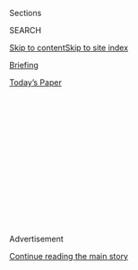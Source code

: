 <div id="app">

<div>

<div>

<div>

<div class="NYTAppHideMasthead css-1q2w90k e1suatyy0">

<div class="section css-ui9rw0 e1suatyy2">

<div class="css-eph4ug er09x8g0">

<div class="css-6n7j50">

</div>

<span class="css-1dv1kvn">Sections</span>

<div class="css-10488qs">

<span class="css-1dv1kvn">SEARCH</span>

</div>

[Skip to content](#site-content)[Skip to site
index](#site-index)

</div>

<div id="masthead-section-label" class="css-1wr3we4 eaxe0e00">

[Briefing](https://www.nytimes3xbfgragh.onion/interactive/2018/briefing/global-morning-briefing-newsletter-signup.html)

</div>

<div class="css-10698na e1huz5gh0">

</div>

</div>

<div id="masthead-bar-one" class="section hasLinks css-15hmgas e1csuq9d3">

<div class="css-uqyvli e1csuq9d0">

</div>

<div class="css-1uqjmks e1csuq9d1">

</div>

<div class="css-9e9ivx">

[](https://myaccount.nytimes3xbfgragh.onion/auth/login?response_type=cookie&client_id=vi)

</div>

<div class="css-1bvtpon e1csuq9d2">

[Today’s
Paper](https://www.nytimes3xbfgragh.onion/section/todayspaper)

</div>

</div>

</div>

</div>

<div data-aria-hidden="false">

<div id="site-content" data-role="main">

<div>

<div class="css-1aor85t" style="opacity:0.000000001;z-index:-1;visibility:hidden">

<div class="css-1hqnpie">

<div class="css-epjblv">

<span class="css-17xtcya">[Briefing](/interactive/2018/briefing/global-morning-briefing-newsletter-signup.html)</span><span class="css-x15j1o">|</span><span class="css-fwqvlz">Coronavirus,
Hurricane Hanna, Regis Philbin: Your Weekend
Briefing</span>

</div>

<div class="css-k008qs">

<div class="css-1iwv8en">

<span class="css-18z7m18"></span>

<div>

</div>

</div>

<span class="css-1n6z4y">https://nyti.ms/2CGl3Fr</span>

<div class="css-1705lsu">

<div class="css-4xjgmj">

<div class="css-4skfbu" data-role="toolbar" data-aria-label="Social Media Share buttons, Save button, and Comments Panel with current comment count" data-testid="share-tools">

  - 
  - 
  - 
  - 
    
    <div class="css-6n7j50">
    
    </div>

  - 

</div>

</div>

</div>

</div>

</div>

</div>

<div id="NYT_TOP_BANNER_REGION" class="css-13pd83m">

</div>

<div id="top-wrapper" class="css-1sy8kpn">

<div id="top-slug" class="css-l9onyx">

Advertisement

</div>

[Continue reading the main
story](#after-top)

<div class="ad top-wrapper" style="text-align:center;height:100%;display:block;min-height:250px">

<div id="top" class="place-ad" data-position="top" data-size-key="top">

</div>

</div>

<div id="after-top">

</div>

</div>

<div>

<div id="sponsor-wrapper" class="css-1hyfx7x">

<div id="sponsor-slug" class="css-19vbshk">

Supported by

</div>

[Continue reading the main
story](#after-sponsor)

<div id="sponsor" class="ad sponsor-wrapper" style="text-align:center;height:100%;display:block">

</div>

<div id="after-sponsor">

</div>

</div>

<div class="css-186x18t">

</div>

<div class="css-1vkm6nb ehdk2mb0">

# Coronavirus, Hurricane Hanna, Regis Philbin: Your Weekend Briefing

</div>

Here’s what you need to know about the week’s top stories.

<div class="css-18e8msd">

<div class="css-pdw9fk epjyd6m0">

<div class="css-1txwxcy ey68jwv0" data-aria-hidden="true">

[![Remy
Tumin](https://static01.graylady3jvrrxbe.onion/images/2019/01/10/multimedia/author-remy-tumin/author-remy-tumin-thumbLarge.png
"Remy Tumin")](https://www.nytimes3xbfgragh.onion/by/remy-tumin)[![Elijah
Walker](https://static01.graylady3jvrrxbe.onion/images/2020/06/18/reader-center/author-elijah-walker/author-elijah-walker-thumbLarge.png
"Elijah Walker")](https://www.nytimes3xbfgragh.onion/by/elijah-walker)

</div>

<div class="css-1baulvz">

By [<span class="css-1baulvz" itemprop="name">Remy
Tumin</span>](https://www.nytimes3xbfgragh.onion/by/remy-tumin) and
[<span class="css-1baulvz last-byline" itemprop="name">Elijah
Walker</span>](https://www.nytimes3xbfgragh.onion/by/elijah-walker)

</div>

</div>

  - July 26, 2020, <span class="css-epvm6">4:47 a.m.
    ET</span>

  - 
    
    <div class="css-4xjgmj">
    
    <div class="css-d8bdto" data-role="toolbar" data-aria-label="Social Media Share buttons, Save button, and Comments Panel with current comment count" data-testid="share-tools">
    
      - 
      - 
      - 
      - 
        
        <div class="css-6n7j50">
        
        </div>
    
      - 
    
    </div>
    
    </div>

</div>

</div>

<div class="section meteredContent css-1r7ky0e" name="articleBody" itemprop="articleBody">

<div class="css-1fanzo5 StoryBodyCompanionColumn">

<div class="css-53u6y8">

*(Want to get this briefing by email? Here’s the*
[*sign-up*](https://www.nytimes3xbfgragh.onion/morning-briefing)*.)*

*Here are the week’s top stories, and a look
ahead*

</div>

</div>

<div class="css-79elbk" data-testid="photoviewer-wrapper">

<div class="css-z3e15g" data-testid="photoviewer-wrapper-hidden">

</div>

<div class="css-1a48zt4 ehw59r15" data-testid="photoviewer-children">

![<span class="css-cnj6d5 e1z0qqy90" itemprop="copyrightHolder"><span class="css-1ly73wi e1tej78p0">Credit...</span><span>The
New York
Times</span></span>](https://static01.graylady3jvrrxbe.onion/images/2020/07/26/reader-center/26weekend-briefing-map/26weekend-briefing-map-articleLarge.jpg?quality=75&auto=webp&disable=upscale)

</div>

</div>

<div class="css-1fanzo5 StoryBodyCompanionColumn">

<div class="css-53u6y8">

**1. The coronavirus caseload around the United States** continues to
soar.

[Eighteen states set single-day case
records](https://www.nytimes3xbfgragh.onion/2020/07/25/world/coronavirus-covid-19.html?#link-67763577)
in the past week, pushing the country closer to breaking the national
single-day record for new cases, set less than two weeks ago. More than
73,500 were reported on Friday and more than 66,300 coronavirus cases on
Saturday. The record is 75,697. [Here’s the latest map and case
count](https://www.nytimes3xbfgragh.onion/interactive/2020/us/coronavirus-us-cases.html?a).

With more than 4 million known infections and nearly **146,300** deaths,
[hospitalizations also continue to
climb](https://www.nytimes3xbfgragh.onion/interactive/2020/07/23/us/coronavirus-hospitalizations-us.html?).

</div>

</div>

<div class="css-1fanzo5 StoryBodyCompanionColumn">

<div class="css-53u6y8">

Is it possible to stabilize infections without going into full lockdown?
Arizona, which experienced an alarming rate of growth this summer, [is
presenting as a real-time
experiment](https://www.nytimes3xbfgragh.onion/2020/07/24/us/coronavirus-arizona.html).

</div>

</div>

<div style="max-width:100%;margin:0 auto">

<div class="css-17dprlf" data-id="100000004069963" data-slug="morning-briefing-weather-module" style="max-width:600px">

</div>

</div>

<div class="css-1fanzo5 StoryBodyCompanionColumn">

<div class="css-53u6y8">

-----

Have you been keeping up with the headlines? Test your knowledge with
our [news
quiz](https://www.nytimes3xbfgragh.onion/interactive/2020/07/24/briefing/federal-agents-john-lewis-mars-news-quiz.html).
And here’s the front page of our [Sunday
paper](https://static01.graylady3jvrrxbe.onion/images/2020/07/26/nytfrontpage/scan.pdf),
[the Sunday
Review](https://www.nytimes3xbfgragh.onion/section/opinion/sunday) from
Opinion and our [crossword
puzzles](https://www.nytimes3xbfgragh.onion/crosswords).

</div>

</div>

<div class="css-1fanzo5 StoryBodyCompanionColumn">

<div class="css-53u6y8">

-----

</div>

</div>

<div class="css-79elbk" data-testid="photoviewer-wrapper">

<div class="css-z3e15g" data-testid="photoviewer-wrapper-hidden">

</div>

<div class="css-1a48zt4 ehw59r15" data-testid="photoviewer-children">

<div class="css-1xdhyk6 erfvjey0">

<span class="css-1ly73wi e1tej78p0">Image</span>

<div class="css-zjzyr8">

<div data-testid="lazyimage-container" style="height:257.77777777777777px">

</div>

</div>

</div>

<span class="css-cnj6d5 e1z0qqy90" itemprop="copyrightHolder"><span class="css-1ly73wi e1tej78p0">Credit...</span><span>Tyler
Hicks/The New York Times</span></span>

</div>

</div>

<div class="css-1fanzo5 StoryBodyCompanionColumn">

<div class="css-53u6y8">

**2. The Amazon River,** South America’s essential life source, is
unleashing the virus on the entire region. We spent weeks on the river
documenting the toll.

Brazil has the second-highest death toll in the world — behind only the
U.S. The six cities with the [highest coronavirus exposure are all on
the Amazon
River,](https://www.nytimes3xbfgragh.onion/interactive/2020/07/25/world/americas/coronavirus-brazil-amazon.html?)
according to researchers. Nearly everyone there relies on the river and
the boats that travel along it — for transportation, food, medicine.
Researchers say they are behind the spread of the virus.

The region’s ability to confront the pandemic has been further weakened
under President Jair Bolsonaro, who has publicly mocked it, even though
he tested positive himself.

The U.S. still has by far the largest outbreak in the world, while much
of Europe and Asia has flattened the curve. [This
chart](https://www.nytimes3xbfgragh.onion/interactive/2020/07/23/us/coronavirus-hotspots-countries.html?)
shows how the U.S. compares with other hot
spots.

-----

</div>

</div>

<div class="css-79elbk" data-testid="photoviewer-wrapper">

<div class="css-z3e15g" data-testid="photoviewer-wrapper-hidden">

</div>

<div class="css-1a48zt4 ehw59r15" data-testid="photoviewer-children">

<div class="css-1xdhyk6 erfvjey0">

<span class="css-1ly73wi e1tej78p0">Image</span>

<div class="css-zjzyr8">

<div data-testid="lazyimage-container" style="height:257.77777777777777px">

</div>

</div>

</div>

<span class="css-cnj6d5 e1z0qqy90" itemprop="copyrightHolder"><span class="css-1ly73wi e1tej78p0">Credit...</span><span>Tamir
Kalifa for The New York Times</span></span>

</div>

</div>

<div class="css-1fanzo5 StoryBodyCompanionColumn">

<div class="css-53u6y8">

**3. We’re tracking Hurricane Hanna** as it bears down on southern
Texas, a region that is struggling to contain the pandemic.

The Category 1 storm, [the first hurricane of the Atlantic
season](https://www.nytimes3xbfgragh.onion/2020/07/25/us/hanna-storm-texas.html),
brought harsh winds and rain to Corpus Christi, above, and the
surrounding area. Winds could reach up to 110 m.p.h., the National
Weather Service warned. A storm surge warning reached as far north as
about 75 miles south of Houston. Hanna’s eye made landfall on Padre
Island, about 60 miles north of the U.S.-Mexico border with winds of 90
m.p.h.

Nueces County, which includes Corpus Christi, has had nearly 2,000 new
virus cases and 47 deaths in the past seven days alone. The spike was
[fueled in part by visitors who flocked to the beach
city](https://www.nytimes3xbfgragh.onion/2020/07/11/us/coronavirus-texas-corpus-christi.html?smid=tw-nytimes&smtyp=cur)
because of its low case
count.

-----

</div>

</div>

<div class="css-79elbk" data-testid="photoviewer-wrapper">

<div class="css-z3e15g" data-testid="photoviewer-wrapper-hidden">

</div>

<div class="css-1a48zt4 ehw59r15" data-testid="photoviewer-children">

<div class="css-1xdhyk6 erfvjey0">

<span class="css-1ly73wi e1tej78p0">Image</span>

<div class="css-zjzyr8">

<div data-testid="lazyimage-container" style="height:257.77777777777777px">

</div>

</div>

</div>

<span class="css-cnj6d5 e1z0qqy90" itemprop="copyrightHolder"><span class="css-1ly73wi e1tej78p0">Credit...</span><span>Mason
Trinca for The New York Times</span></span>

</div>

</div>

<div class="css-1fanzo5 StoryBodyCompanionColumn">

<div class="css-53u6y8">

**4. Federal agents are venturing** blocks from the buildings they were
sent to protect in Portland. Oregon officials say they are[illegally
taking on the role of riot
police](https://www.nytimes3xbfgragh.onion/2020/07/25/us/portland-federal-legal-jurisdiction-courts.html).

“I think it’s absolutely improper,” Oregon’s attorney general, Ellen
Rosenblum, said. “It’s absolutely beyond their authority.”

</div>

</div>

<div class="css-1fanzo5 StoryBodyCompanionColumn">

<div class="css-53u6y8">

What began as a movement for racial justice in the wake of George
Floyd’s killing [has become a broader campaign to dislodge the federal
forces](https://www.nytimes3xbfgragh.onion/article/portland-protests-explained-protesters.html),
who arrived this month to help control protests. Ostensibly there to
protect federal property, the agents have made dozens of arrests for
federal crimes.

Each night, for nearly 60 days straight, a “[Wall of
Moms”](https://www.nytimes3xbfgragh.onion/2020/07/25/world/americas/protest-moms-power-police.html)
has formed; they’re now joined by a “Wall of Vets,” who have [banded
together to protect the free speech of
demonstrators](https://www.nytimes3xbfgragh.onion/2020/07/25/us/a-wall-of-vets-joins-the-front-lines-of-portland-protests.html).

-----

</div>

</div>

<div class="css-79elbk" data-testid="photoviewer-wrapper">

<div class="css-z3e15g" data-testid="photoviewer-wrapper-hidden">

</div>

<div class="css-1a48zt4 ehw59r15" data-testid="photoviewer-children">

<div class="css-1xdhyk6 erfvjey0">

<span class="css-1ly73wi e1tej78p0">Image</span>

<div class="css-zjzyr8">

<div data-testid="lazyimage-container" style="height:257.77777777777777px">

</div>

</div>

</div>

<span class="css-cnj6d5 e1z0qqy90" itemprop="copyrightHolder"><span class="css-1ly73wi e1tej78p0">Credit...</span><span>Erik
S Lesser/EPA, via Shutterstock</span></span>

</div>

</div>

<div class="css-1fanzo5 StoryBodyCompanionColumn">

<div class="css-53u6y8">

**5. Nearly 100 days from Election Day,** the fight over free and fair
elections — and faith in the outcome — [has become a cornerstone of the
race](https://www.nytimes3xbfgragh.onion/2020/07/25/us/politics/2020-election-voter-fraud-interference.html).

President Trump has claimed, without evidence, that mail-in voting leads
to fraud and pre-emptively cast doubt on the credibility of the final
results, while Joe Biden has warned of foreign interference and
cautioned that his opponent might seek to disrupt the election.

And then there are the hazards of voting in a pandemic-challenged
election year. Take Georgia, for example, where, as one poll worker put
it, [a “complete meltdown” took place during the state’s June
primary](https://www.nytimes3xbfgragh.onion/2020/07/25/us/politics/georgia-election-voting-problems.html).
Voters waited for hours, only to be met with malfunctioning equipment.

</div>

</div>

<div class="css-1fanzo5 StoryBodyCompanionColumn">

<div class="css-53u6y8">

A Times examination found that Georgia’s top elections official, the
secretary of state, remained passive despite repeated warnings about the
rollout of a highly complex voting system. Questions have also emerged
about the accuracy of the vote count. Above, the State Farm Arena in
Atlanta is an early-voting site for the August primary runoff and for
the general
election.

-----

</div>

</div>

<div class="css-79elbk" data-testid="photoviewer-wrapper">

<div class="css-z3e15g" data-testid="photoviewer-wrapper-hidden">

</div>

<div class="css-1a48zt4 ehw59r15" data-testid="photoviewer-children">

<div class="css-1xdhyk6 erfvjey0">

<span class="css-1ly73wi e1tej78p0">Image</span>

<div class="css-zjzyr8">

<div data-testid="lazyimage-container" style="height:257.77777777777777px">

</div>

</div>

</div>

<span class="css-cnj6d5 e1z0qqy90" itemprop="copyrightHolder"><span class="css-1ly73wi e1tej78p0">Credit...</span><span>Phelan
M. Ebenhack/Associated Press</span></span>

</div>

</div>

<div class="css-1fanzo5 StoryBodyCompanionColumn">

<div class="css-53u6y8">

**6. Sports are … coming back.**

The M.L.B. and
[W.N.B.A.](https://www.nytimes3xbfgragh.onion/2020/07/23/sports/basketball/wnba-season-preview.html)
returned to play this week after a long hiatus because of the pandemic.

[Breanna
Stewart](https://www.nytimes3xbfgragh.onion/2020/07/25/sports/basketball/breanna-stewart-seattle-storm-wnba.html)
and the Seattle Storm won the first game of the season against [Sabrina
Ionescu](https://www.nytimes3xbfgragh.onion/2020/07/24/sports/basketball/wnba-eastern-conference-preview.html),
above, and the New York Liberty. The season is [dedicated to Breonna
Taylor](https://www.nytimes3xbfgragh.onion/2020/07/25/sports/wnba-seattle-storm-new-york-liberty.html),
who died in a police shooting.

There may have been cardboard cutouts in the seats in place of fans, but
the return of baseball “was so much better than nothing,” [our columnist
writes](https://www.nytimes3xbfgragh.onion/2020/07/24/sports/baseball/mlb-opening-day.html).
He wasn’t alone: Opening day was the [most-viewed regular-season
game](https://www.espn.com/mlb/story/_/id/29532370/mlb-opener-was-most-viewed-regular-season-game-2011)
since 2011.

The N.B.A. and N.H.L. will restart their seasons next weekend. Our
basketball reporter says [LeBron James looks as dominant as
ever](https://www.nytimes3xbfgragh.onion/2020/07/24/sports/basketball/nba-lebron-james-lakers.html).

</div>

</div>

<div class="css-1fanzo5 StoryBodyCompanionColumn">

<div class="css-53u6y8">

-----

</div>

</div>

<div class="css-79elbk" data-testid="photoviewer-wrapper">

<div class="css-z3e15g" data-testid="photoviewer-wrapper-hidden">

</div>

<div class="css-1a48zt4 ehw59r15" data-testid="photoviewer-children">

<div class="css-1xdhyk6 erfvjey0">

<span class="css-1ly73wi e1tej78p0">Image</span>

<div class="css-zjzyr8">

<div data-testid="lazyimage-container" style="height:286.77777777777777px">

</div>

</div>

</div>

<span class="css-cnj6d5 e1z0qqy90" itemprop="copyrightHolder"><span class="css-1ly73wi e1tej78p0">Credit...</span><span>Chad
Batka for The New York Times</span></span>

</div>

</div>

<div class="css-1fanzo5 StoryBodyCompanionColumn">

<div class="css-53u6y8">

**7. Regis Philbin,** who regaled America over coffee for decades and
introduced the hit “Who Wants to Be a Millionaire,” died. He was 88.

Universally known as Regis, Mr. Philbin climbed to pre-eminence
relatively late in life on talk and game shows, with patience,
determination and folksy, spontaneous wit. He co-hosted alongside Kathie
Lee Gifford and Kelly Ripa in the mornings for decades, and at night he
turned “Millionaire” into the highest-rated prime-time game show in TV
history.

[In a 2011
interview](https://www.nytimes3xbfgragh.onion/2011/11/15/arts/television/regis-philbin-looks-back-at-a-long-unscripted-career.html),
Mr. Philbin said that for a long time he felt a certain insecurity about
what his talent really was. But then he eventually figured it out:
“Spontaneous conversation,” he said. “Spontaneity is everything to me,
working without a
net.”

-----

</div>

</div>

<div class="css-79elbk" data-testid="photoviewer-wrapper">

<div class="css-z3e15g" data-testid="photoviewer-wrapper-hidden">

</div>

<div class="css-1a48zt4 ehw59r15" data-testid="photoviewer-children">

<div class="css-1xdhyk6 erfvjey0">

<span class="css-1ly73wi e1tej78p0">Image</span>

<div class="css-zjzyr8">

<div data-testid="lazyimage-container" style="height:257.77777777777777px">

</div>

</div>

</div>

<span class="css-cnj6d5 e1z0qqy90" itemprop="copyrightHolder"><span class="css-1ly73wi e1tej78p0">Credit...</span><span>An
Rong Xu for The New York Times</span></span>

</div>

</div>

<div class="css-1fanzo5 StoryBodyCompanionColumn">

<div class="css-53u6y8">

**8. A different way to hang out the laundry.**

Chang Wan-ji, 83, and Hso Sho-er, 84, have become Instagram stars in
quarantine. The Taiwanese couple pose at a place they know well — their
laundromat — and [their funky fashions are curated from customers’
forgotten
garments](https://www.nytimes3xbfgragh.onion/2020/07/24/world/asia/taiwan-octogenarian-couple-instagram-laundry.html).
They are naturals in front of the camera.

“I had no idea so many foreigners would take interest in my
grandparents,” said their 31-year-old grandson and unofficial stylist,
who came up with the idea for the [Instagram
account](https://www.instagram.com/wantshowasyoung/?hl=en).

Mr. Chang said he hoped his and his wife’s experience would inspire
other seniors to be active. “It’s better than sitting around watching TV
or napping,” Mr. Chang
said.

-----

</div>

</div>

<div class="css-79elbk" data-testid="photoviewer-wrapper">

<div class="css-z3e15g" data-testid="photoviewer-wrapper-hidden">

</div>

<div class="css-1a48zt4 ehw59r15" data-testid="photoviewer-children">

<div class="css-1xdhyk6 erfvjey0">

<span class="css-1ly73wi e1tej78p0">Image</span>

<div class="css-zjzyr8">

<div data-testid="lazyimage-container" style="height:257.77777777777777px">

</div>

</div>

</div>

<span class="css-cnj6d5 e1z0qqy90" itemprop="copyrightHolder"><span class="css-1ly73wi e1tej78p0">Credit...</span><span>Tara
Donne for The New York Times. Food Stylist: Chris Lanier</span></span>

</div>

</div>

<div class="css-1fanzo5 StoryBodyCompanionColumn">

<div class="css-53u6y8">

**9. Get out the napkins for this one.**

The ultimate test **** of a grill master’s mettle is ribs, and they’re
surprisingly easy to make at home. It takes time and effort, but Steven
Raichlen, author of “The Barbecue Bible,” laid out [six easy steps and a
recipe to get that barbecue joint
taste](https://www.nytimes3xbfgragh.onion/2020/07/24/dining/bbq-ribs-recipe.html).

And it’s officially corn season. You can add it to almost anything.
[Here are some
ideas.](https://www.nytimes3xbfgragh.onion/2020/07/25/at-home/coronavirus-corn-ideas.html)

Don’t forget the drinks: Beyond Champagne, excellent bubbly comes in a
diversity of styles from all over. Our wine columnist set out to find
[12 sparkling wines that offer their own
personalities](https://www.nytimes3xbfgragh.onion/2020/07/23/dining/drinks/best-sparkling-wines.html)
— and need no special
occasion.

</div>

</div>

<div class="css-1fanzo5 StoryBodyCompanionColumn">

<div class="css-53u6y8">

-----

</div>

</div>

<div class="css-79elbk" data-testid="photoviewer-wrapper">

<div class="css-z3e15g" data-testid="photoviewer-wrapper-hidden">

</div>

<div class="css-1a48zt4 ehw59r15" data-testid="photoviewer-children">

<div class="css-1xdhyk6 erfvjey0">

<span class="css-1ly73wi e1tej78p0">Image</span>

<div class="css-zjzyr8">

<div data-testid="lazyimage-container" style="height:257.77777777777777px">

</div>

</div>

</div>

<span class="css-cnj6d5 e1z0qqy90" itemprop="copyrightHolder"><span class="css-1ly73wi e1tej78p0">Credit...</span><span>Roff
Smith</span></span>

</div>

</div>

<div class="css-1fanzo5 StoryBodyCompanionColumn">

<div class="css-53u6y8">

**10. And finally,** our [Best Weekend
Reads](https://www.nytimes3xbfgragh.onion/2020/07/24/briefing/best-weekend-reads.html?).

A glimpse into the workshops of the world’s finest Panama hat makers,
above, global bake sales to fight injustice and surfing’s
almost-historic year are among this week’s great stories.

For more ideas on what to read, watch and listen to, may we suggest
these [10 new
books](https://www.nytimes3xbfgragh.onion/2020/07/23/books/review/10-new-books-we-recommend-this-week.html)
our editors liked, a glance at the latest small-screen recommendations
from
[Watching](https://www.nytimes3xbfgragh.onion/2020/07/23/arts/television/Wynonna-Earp-hannibal-meerkat-manor.html),
and our music critics’ [latest
playlist](https://www.nytimes3xbfgragh.onion/2020/07/24/arts/music/playlist-taylor-swift-j-cole-drake.html).

Stay cool this week. These photos of [opening day for New York City’s
pools](https://www.nytimes3xbfgragh.onion/2020/07/24/nyregion/nyc-pools-open.html)
may help.

-----

*Your Weekend Briefing is published Sundays at 6 a.m. Eastern.*

*Did a friend forward you the briefing? You can sign up*
[*here*](https://www.nytimes3xbfgragh.onion/newsletters/morning-briefing)*.*

*What did you like? What do you want to see here? Let us know at*
[*briefing@NYTimes.com*](mailto:briefing@NYTimes.com?subject=Weekend%20Briefing%20Feedback)*.*

*Browse our full range of Times newsletters*
[*here*](https://www.nytimes3xbfgragh.onion/newsletters)*.*

</div>

</div>

</div>

<div>

</div>

<div>

</div>

<div>

</div>

<div>

<div id="bottom-wrapper" class="css-1ede5it">

<div id="bottom-slug" class="css-l9onyx">

Advertisement

</div>

[Continue reading the main
story](#after-bottom)

<div id="bottom" class="ad bottom-wrapper" style="text-align:center;height:100%;display:block;min-height:90px">

</div>

<div id="after-bottom">

</div>

</div>

</div>

</div>

</div>

## Site Index

<div>

</div>

## Site Information Navigation

  - [© <span>2020</span> <span>The New York Times
    Company</span>](https://help.nytimes3xbfgragh.onion/hc/en-us/articles/115014792127-Copyright-notice)

<!-- end list -->

  - [NYTCo](https://www.nytco.com/)
  - [Contact
    Us](https://help.nytimes3xbfgragh.onion/hc/en-us/articles/115015385887-Contact-Us)
  - [Work with us](https://www.nytco.com/careers/)
  - [Advertise](https://nytmediakit.com/)
  - [T Brand Studio](http://www.tbrandstudio.com/)
  - [Your Ad
    Choices](https://www.nytimes3xbfgragh.onion/privacy/cookie-policy#how-do-i-manage-trackers)
  - [Privacy](https://www.nytimes3xbfgragh.onion/privacy)
  - [Terms of
    Service](https://help.nytimes3xbfgragh.onion/hc/en-us/articles/115014893428-Terms-of-service)
  - [Terms of
    Sale](https://help.nytimes3xbfgragh.onion/hc/en-us/articles/115014893968-Terms-of-sale)
  - [Site
    Map](https://spiderbites.nytimes3xbfgragh.onion)
  - [Help](https://help.nytimes3xbfgragh.onion/hc/en-us)
  - [Subscriptions](https://www.nytimes3xbfgragh.onion/subscription?campaignId=37WXW)

</div>

</div>

</div>

</div>
